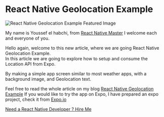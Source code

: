 
# React Native Geolocation Example

  

![React Native Geolocation Example Featured Image](https://rn-master.com/wp-content/uploads/2019/12/React-Native-Geolocation-Example.png)
  

My name is Youssef el habchi, from [React Native Master](https://rn-master.com) I welcome each and everyone of you.


Hello again, welcome to this new article, where we are going React Native Geolocation Example.  
In this article we are going to explore how to setup and consume the Location API from Expo.

By making a simple app screen similar to most weather apps, with a background image, and Geolocation text.


Feel free to read the whole article on my blog [React Native Geolocation Example](https://rn-master.com/react-native-geolocation-example)
If you would like to try the app on Expo, I have prepared an expo project, check it from  [Expo.io](https://expo.io/@alhydra/react-native-geolocation-example)

[Need a React Native Developer ? Hire Me](https://rn-master.com/senior-react-native-developer-ready-to-go/)
